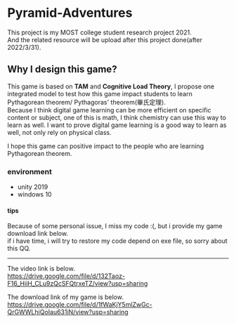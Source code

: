 # Pyramid-Adventures

This project is my MOST college student research project 2021.  
And the related resource will be upload after this project done(after 2022/3/31).

## Why I design this game?
This game is based on **TAM** and **Cognitive Load Theory**, I propose one integrated model to test how this game impact students to learn Pythagorean theorem/ Pythagoras' theorem(畢氏定理).  
Because I think digital game learning can be more efficient on specific content or subject, one of this is math, I think chemistry can use this way to learn as well. I want to prove digital game learning is a good way to learn as well, not only rely on physical class.  

I hope this game can positive impact to the people who are learning Pythagorean theorem.  

### environment
* unity 2019
* windows 10

#### tips
Because of some personal issue, I miss my code :(, but i provide my game download link below.  
if i have time, i will try to restore my code depend on exe file, so sorry about this QQ.  

---  
The video link is below.  
https://drive.google.com/file/d/132Taoz-F16_HiiH_CLu9zQcSFQtrxeTZ/view?usp=sharing

The download link of my game is below.  
https://drive.google.com/file/d/1fWaKjY5mlZwGc-QrGWWLhiQoIau631iN/view?usp=sharing
